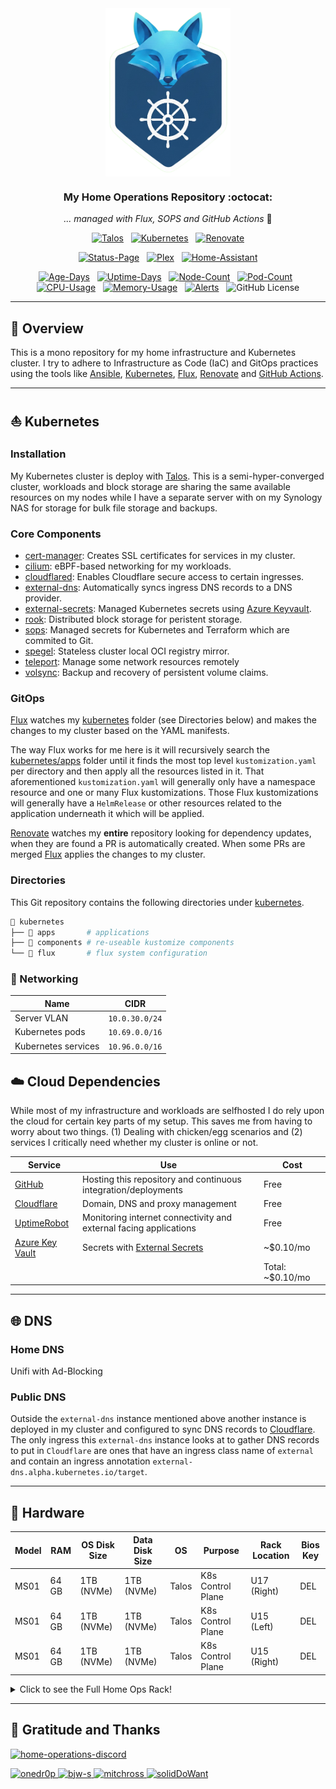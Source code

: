 <div align="center">

<img src="https://raw.githubusercontent.com/binaryn3xus/HomeOps/refs/heads/main/docs/assets/logo.png" align="center" width="200px" height="269px"/>

### My Home Operations Repository :octocat:

_... managed with Flux, SOPS and GitHub Actions_ 🤖

</div>

<div align="center">

[![Talos](https://img.shields.io/endpoint?url=https%3A%2F%2Fkromgo.unscfleet.com%2Ftalos_version&style=for-the-badge&logo=talos&logoColor=white&color=blue&label=%20)](https://talos.dev)&nbsp;&nbsp;
[![Kubernetes](https://img.shields.io/endpoint?url=https%3A%2F%2Fkromgo.unscfleet.com%2Fkubernetes_version&style=for-the-badge&logo=kubernetes&logoColor=white&color=blue&label=%20)](https://kubernetes.io)&nbsp;&nbsp;
[![Renovate](https://img.shields.io/github/actions/workflow/status/binaryn3xus/HomeOps/renovate.yaml?branch=main&label=&logo=renovatebot&style=for-the-badge&color=blue)](https://github.com/binaryn3xus/HomeOps/actions/workflows/renovate.yaml)

</div>

<div align="center">

[![Status-Page](https://img.shields.io/uptimerobot/status/m798346386-6bc92c6b1f9748ebbed8708b?color=brightgreeen&label=Status%20Page&style=for-the-badge&logo=statuspage&logoColor=white)](https://status.unscfleet.com)&nbsp;&nbsp;
[![Plex](https://img.shields.io/uptimerobot/status/m792627751-0264dfd72c060e8b390e6398?logo=plex&logoColor=white&color=brightgreeen&label=Plex&style=for-the-badge)](https://plex.tv)&nbsp;&nbsp;
[![Home-Assistant](https://img.shields.io/uptimerobot/status/m792627687-253e54a4fb0305d78f746aef?logo=homeassistant&logoColor=white&color=brightgreeen&label=Home%20Assistant&style=for-the-badge)](https://www.home-assistant.io/)

</div>

<div align="center">

[![Age-Days](https://img.shields.io/endpoint?url=https%3A%2F%2Fkromgo.unscfleet.com%2Fcluster_age_days&style=flat-square&label=Age)](https://github.com/kashalls/kromgo)&nbsp;&nbsp;
[![Uptime-Days](https://img.shields.io/endpoint?url=https%3A%2F%2Fkromgo.unscfleet.com%2Fcluster_uptime_days&style=flat-square&label=Uptime)](https://github.com/kashalls/kromgo)&nbsp;&nbsp;
[![Node-Count](https://img.shields.io/endpoint?url=https%3A%2F%2Fkromgo.unscfleet.com%2Fcluster_node_count&style=flat-square&label=Nodes)](https://github.com/kashalls/kromgo)&nbsp;&nbsp;
[![Pod-Count](https://img.shields.io/endpoint?url=https%3A%2F%2Fkromgo.unscfleet.com%2Fcluster_pod_count&style=flat-square&label=Pods)](https://github.com/kashalls/kromgo)&nbsp;&nbsp;
[![CPU-Usage](https://img.shields.io/endpoint?url=https%3A%2F%2Fkromgo.unscfleet.com%2Fcluster_cpu_usage&style=flat-square&label=CPU)](https://github.com/kashalls/kromgo)&nbsp;&nbsp;
[![Memory-Usage](https://img.shields.io/endpoint?url=https%3A%2F%2Fkromgo.unscfleet.com%2Fcluster_memory_usage&style=flat-square&label=Memory)](https://github.com/kashalls/kromgo)&nbsp;&nbsp;
[![Alerts](https://img.shields.io/endpoint?url=https%3A%2F%2Fkromgo.unscfleet.com%2Fcluster_alert_count&style=flat-square&label=Alerts)](https://github.com/kashalls/kromgo)&nbsp;&nbsp;
![GitHub License](https://img.shields.io/github/license/binaryn3xus/HomeOps?style=flat-square)

</div>

---

## 📖 Overview

This is a mono repository for my home infrastructure and Kubernetes cluster. I try to adhere to Infrastructure as Code (IaC) and GitOps practices using the tools like [Ansible](https://www.ansible.com/), [Kubernetes](https://kubernetes.io/), [Flux](https://github.com/fluxcd/flux2), [Renovate](https://github.com/renovatebot/renovate) and [GitHub Actions](https://github.com/features/actions).

---

## ⛵ Kubernetes

### Installation

My Kubernetes cluster is deploy with [Talos](https://www.talos.dev). This is a semi-hyper-converged cluster, workloads and block storage are sharing the same available resources on my nodes while I have a separate server with on my Synology NAS for storage for bulk file storage and backups.

### Core Components

- [cert-manager](https://github.com/cert-manager/cert-manager): Creates SSL certificates for services in my cluster.
- [cilium](https://github.com/cilium/cilium): eBPF-based networking for my workloads.
- [cloudflared](https://github.com/cloudflare/cloudflared): Enables Cloudflare secure access to certain ingresses.
- [external-dns](https://github.com/kubernetes-sigs/external-dns): Automatically syncs ingress DNS records to a DNS provider.
- [external-secrets](https://github.com/external-secrets/external-secrets): Managed Kubernetes secrets using [Azure Keyvault](https://azure.microsoft.com/en-us/products/key-vault).
- [rook](https://github.com/rook/rook): Distributed block storage for peristent storage.
- [sops](https://github.com/getsops/sops): Managed secrets for Kubernetes and Terraform which are commited to Git.
- [spegel](https://github.com/spegel-org/spegel): Stateless cluster local OCI registry mirror.
- [teleport](https://goteleport.com/): Manage some network resources remotely
- [volsync](https://github.com/backube/volsync): Backup and recovery of persistent volume claims.

### GitOps

[Flux](https://github.com/fluxcd/flux2) watches my [kubernetes](./kubernetes/) folder (see Directories below) and makes the changes to my cluster based on the YAML manifests.

The way Flux works for me here is it will recursively search the [kubernetes/apps](./kubernetes/apps) folder until it finds the most top level `kustomization.yaml` per directory and then apply all the resources listed in it. That aforementioned `kustomization.yaml` will generally only have a namespace resource and one or many Flux kustomizations. Those Flux kustomizations will generally have a `HelmRelease` or other resources related to the application underneath it which will be applied.

[Renovate](https://github.com/renovatebot/renovate) watches my **entire** repository looking for dependency updates, when they are found a PR is automatically created. When some PRs are merged [Flux](https://github.com/fluxcd/flux2) applies the changes to my cluster.

### Directories

This Git repository contains the following directories under [kubernetes](./kubernetes/).

```sh
📁 kubernetes
├── 📁 apps       # applications
├── 📁 components # re-useable kustomize components
└── 📁 flux       # flux system configuration
```

### 📡 Networking

| Name                | CIDR           |
|---------------------|----------------|
| Server VLAN         | `10.0.30.0/24` |
| Kubernetes pods     | `10.69.0.0/16` |
| Kubernetes services | `10.96.0.0/16` |

## ☁️ Cloud Dependencies

While most of my infrastructure and workloads are selfhosted I do rely upon the cloud for certain key parts of my setup. This saves me from having to worry about two things. (1) Dealing with chicken/egg scenarios and (2) services I critically need whether my cluster is online or not.

| Service                                                                 | Use                                                               | Cost             |
|-------------------------------------------------------------------------|-------------------------------------------------------------------|------------------|
| [GitHub](https://github.com/)                                           | Hosting this repository and continuous integration/deployments    | Free             |
| [Cloudflare](https://www.cloudflare.com/)                               | Domain, DNS and proxy management                                  | Free             |
| [UptimeRobot](https://uptimerobot.com/)                                 | Monitoring internet connectivity and external facing applications | Free             |
| [Azure Key Vault](https://azure.microsoft.com/en-us/products/key-vault) | Secrets with [External Secrets](https://external-secrets.io/)     | ~$0.10/mo        |
|                                                                         |                                                                   | Total: ~$0.10/mo |

---

## 🌐 DNS

### Home DNS

Unifi with Ad-Blocking

### Public DNS

Outside the `external-dns` instance mentioned above another instance is deployed in my cluster and configured to sync DNS records to [Cloudflare](https://www.cloudflare.com/). The only ingress this `external-dns` instance looks at to gather DNS records to put in `Cloudflare` are ones that have an ingress class name of `external` and contain an ingress annotation `external-dns.alpha.kubernetes.io/target`.

---

## 🔧 Hardware

| Model | RAM   | OS Disk Size | Data Disk Size | OS    | Purpose           | Rack Location | Bios Key |
|-------|-------|--------------|----------------|-------|-------------------|---------------|----------|
| MS01  | 64 GB | 1TB (NVMe)   | 1TB (NVMe)     | Talos | K8s Control Plane | U17 (Right)   | DEL      |
| MS01  | 64 GB | 1TB (NVMe)   | 1TB (NVMe)     | Talos | K8s Control Plane | U15 (Left)    | DEL      |
| MS01  | 64 GB | 1TB (NVMe)   | 1TB (NVMe)     | Talos | K8s Control Plane | U15 (Right)  | DEL      |

<details>
  <summary>Click to see the Full Home Ops Rack!</summary>

![ServerRack](/docs/assets/ServerRack_20250206.jpg)

</details>

---

## 🤝 Gratitude and Thanks

[![home-operations-discord](https://img.shields.io/discord/673534664354430999?style=for-the-badge&label=Home-Operations%20Discord&logo=discord&logoColor=white&color=blue)](https://discord.gg/home-operations)

<div>
  <a href="https://github.com/onedr0p" target="_blank">
    <img alt="onedr0p" height="50" width="50" src="https://avatars.githubusercontent.com/u/213795?v=4&size=50"/>
  </a>
  <a href="https://github.com/bjw-s" target="_blank">
    <img alt="bjw-s" height="50" width="50" src="https://avatars.githubusercontent.com/u/6213398?v=4&size=50"/>
  </a>
  <a href="https://github.com/mitchross" target="_blank">
    <img alt="mitchross" height="50" width="50" src="https://avatars.githubusercontent.com/u/6330506?v=4&size=50"/>
  </a>
  <a href="https://github.com/solidDoWant" target="_blank">
    <img alt="solidDoWant" height="50" width="50" src="https://avatars.githubusercontent.com/u/16456946?v=4&size=50"/>
  </a>
</div>
